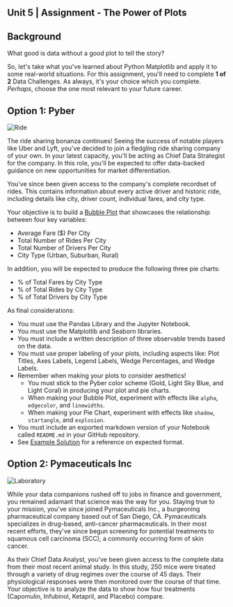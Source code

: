 ## Unit 5 | Assignment - The Power of Plots

## Background

What good is data without a good plot to tell the story?

So, let's take what you've learned about Python Matplotlib and apply it to some real-world situations. For this assignment, you'll need to complete **1 of 2** Data Challenges. As always, it's your choice which you complete. _Perhaps_, choose the one most relevant to your future career.

## Option 1: Pyber

![Ride](Images/Ride.png)

The ride sharing bonanza continues! Seeing the success of notable players like Uber and Lyft, you've decided to join a fledgling ride sharing company of your own. In your latest capacity, you'll be acting as Chief Data Strategist for the company. In this role, you'll be expected to offer data-backed guidance on new opportunities for market differentiation.

You've since been given access to the company's complete recordset of rides. This contains information about every active driver and historic ride, including details like city, driver count, individual fares, and city type.

Your objective is to build a [Bubble Plot](https://en.wikipedia.org/wiki/Bubble_chart) that showcases the relationship between four key variables:

* Average Fare ($) Per City
* Total Number of Rides Per City
* Total Number of Drivers Per City
* City Type (Urban, Suburban, Rural)

In addition, you will be expected to produce the following three pie charts:

* % of Total Fares by City Type
* % of Total Rides by City Type
* % of Total Drivers by City Type

As final considerations:

* You must use the Pandas Library and the Jupyter Notebook.
* You must use the Matplotlib and Seaborn libraries.
* You must include a written description of three observable trends based on the data.
* You must use proper labeling of your plots, including aspects like: Plot Titles, Axes Labels, Legend Labels, Wedge Percentages, and Wedge Labels.
* Remember when making your plots to consider aesthetics!
  * You must stick to the Pyber color scheme (Gold, Light Sky Blue, and Light Coral) in producing your plot and pie charts.
  * When making your Bubble Plot, experiment with effects like `alpha`, `edgecolor`, and `linewidths`.
  * When making your Pie Chart, experiment with effects like `shadow`, `startangle`, and `explosion`.
* You must include an exported markdown version of your Notebook called  `README.md` in your GitHub repository.
* See [Example Solution](Pyber/Pyber_Example.pdf) for a reference on expected format.

## Option 2: Pymaceuticals Inc

![Laboratory](Images/Laboratory.jpg)

While your data companions rushed off to jobs in finance and government, you remained adamant that science was the way for you. Staying true to your mission, you've since joined Pymaceuticals Inc., a burgeoning pharmaceutical company based out of San Diego, CA. Pymaceuticals specializes in drug-based, anti-cancer pharmaceuticals. In their most recent efforts, they've since begun screening for potential treatments to squamous cell carcinoma (SCC), a commonly occurring form of skin cancer.

As their Chief Data Analyst, you've been given access to the complete data from their most recent animal study. In this study, 250 mice were treated through a variety of drug regimes over the course of 45 days. Their physiological responses were then monitored over the course of that time. Your objective is to analyze the data to show how four treatments (Capomulin, Infubinol, Ketapril, and Placebo) compare.
